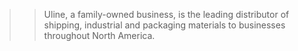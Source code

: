 >> Uline, a family-owned business, is the leading distributor of shipping, industrial and packaging materials to businesses throughout North America.
